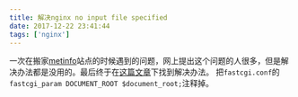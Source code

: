 ```yaml
---
title: 解决nginx no input file specified
date: 2017-12-22 23:41:44
tags: ['nginx']
---
```

一次在搬家[metinfo](https://www.metinfo.cn/)站点的时候遇到的问题，网上提出这个问题的人很多，但是解决办法都是没用的。最后终于在[这篇文章](http://www.cnblogs.com/cosiray/p/5075655.html)下找到解决办法。
把`fastcgi.conf`的`fastcgi_param DOCUMENT_ROOT $document_root;`注释掉。

